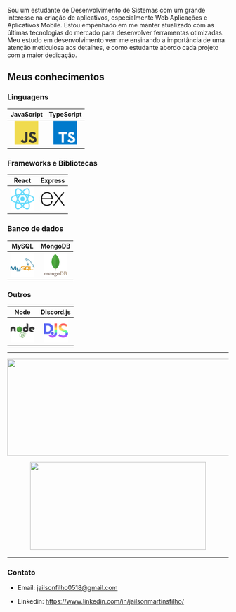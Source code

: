 <p align="left">Sou um estudante de Desenvolvimento de Sistemas com um grande interesse na criação de aplicativos, especialmente Web Aplicações e Aplicativos Mobile. 
Estou empenhado em me manter atualizado com as últimas tecnologias do mercado para desenvolver ferramentas otimizadas. 
Meu estudo em desenvolvimento vem me ensinando a importância de uma atenção meticulosa aos detalhes, e como estudante abordo cada projeto com a maior dedicação. 
</p>

## Meus conhecimentos
<div>

### Linguagens
| JavaScript | TypeScript | 
|:----------:|:----------:|
|<img src="https://github.com/devicons/devicon/blob/master/icons/javascript/javascript-original.svg" title="JavaScript" alt="JavaScript" width="55" height="55"/>|<img src="https://github.com/devicons/devicon/blob/master/icons/typescript/typescript-plain.svg" title="TypeScript" alt="TypeScript" width="55" height="55"/>|

### Frameworks e Bibliotecas
| React | Express | 
|:----------:|:----------:|
|<img src="https://github.com/devicons/devicon/blob/master/icons/react/react-original.svg" title="React"  alt="React" width="55" height="55"/>|<img src="https://github.com/devicons/devicon/blob/master/icons/express/express-original.svg" title="Express"  alt="Express" width="55" height="55"/>|

### Banco de dados
| MySQL | MongoDB | 
|:------------:|:------------:|
|<img src="https://github.com/devicons/devicon/blob/master/icons/mysql/mysql-original-wordmark.svg" title="MySQL" alt="MySQL" width="55" height="55"/>|<img src="https://github.com/devicons/devicon/blob/master/icons/mongodb/mongodb-original-wordmark.svg" title="MongoDB" alt="MongoDB" width="55" height="55"/>|


### Outros

| Node | Discord.js |
|:----------:|:----------:|
|<img src="https://github.com/devicons/devicon/blob/master/icons/nodejs/nodejs-original-wordmark.svg" title="Node" alt="NodeJS" width="55" height="55"/>|<img src="https://github.com/devicons/devicon/blob/master/icons/discordjs/discordjs-original.svg" title="Discord.js" alt="Discord.js" width="55" height="55"/>|

</div>

---
<p align="center">
  <img width="800" height="220" align="center" src="https://streak-stats.demolab.com?user=jailsonmartinsfilho&theme=midnight-purple&hide_border=true&border_radius=5&card_width=800">
</p>
<p align="center">
  <img width="400" height="200" src="https://github-readme-stats.vercel.app/api/top-langs/?username=jailsonmartinsfilho&hide_border=true&size_weight=0.15&count_weight=0.5&layout=compact&theme=midnight-purple">
</p>

---

<p>
    <h3>Contato</h3>
    <ul>
        <li>Email: <a href="https://mail.google.com/mail/u/0/">jailsonfilho0518@gmail.com</a></li>
    </ul>
    <ul>
        <li>Linkedin: <a href="https://www.linkedin.com/in/jailsonmartinsfilho/">https://www.linkedin.com/in/jailsonmartinsfilho/</a></li>
    </ul>
</p>
